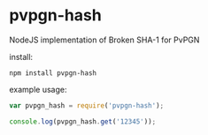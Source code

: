 # pvpgn-hash
NodeJS implementation of Broken SHA-1 for PvPGN

install:

```
npm install pvpgn-hash
```

example usage:

```js
var pvpgn_hash = require('pvpgn-hash');

console.log(pvpgn_hash.get('12345'));

```
